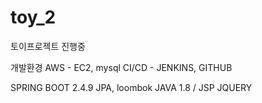 # toy_2

토이프로젝트 진행중 

개발환경 AWS - EC2, mysql 
CI/CD - JENKINS, GITHUB 

SPRING BOOT 2.4.9 
JPA, loombok 
JAVA 1.8 / JSP 
JQUERY
